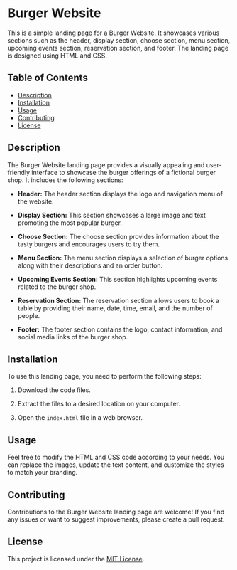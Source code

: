 # Burger Website

This is a simple landing page for a Burger Website. It showcases various sections such as the header, display section, choose section, menu section, upcoming events section, reservation section, and footer. The landing page is designed using HTML and CSS.

## Table of Contents
- [Description](#description)
- [Installation](#installation)
- [Usage](#usage)
- [Contributing](#contributing)
- [License](#license)

## Description

The Burger Website landing page provides a visually appealing and user-friendly interface to showcase the burger offerings of a fictional burger shop. It includes the following sections:

- **Header:** The header section displays the logo and navigation menu of the website.

- **Display Section:** This section showcases a large image and text promoting the most popular burger.

- **Choose Section:** The choose section provides information about the tasty burgers and encourages users to try them.

- **Menu Section:** The menu section displays a selection of burger options along with their descriptions and an order button.

- **Upcoming Events Section:** This section highlights upcoming events related to the burger shop.

- **Reservation Section:** The reservation section allows users to book a table by providing their name, date, time, email, and the number of people.

- **Footer:** The footer section contains the logo, contact information, and social media links of the burger shop.

## Installation

To use this landing page, you need to perform the following steps:

1. Download the code files.

2. Extract the files to a desired location on your computer.

3. Open the `index.html` file in a web browser.

## Usage

Feel free to modify the HTML and CSS code according to your needs. You can replace the images, update the text content, and customize the styles to match your branding.

## Contributing

Contributions to the Burger Website landing page are welcome! If you find any issues or want to suggest improvements, please create a pull request.

## License

This project is licensed under the [MIT License](LICENSE).
